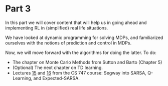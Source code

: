 # Part 3

In this part we will cover content that will help us in going ahead and implementing RL in (simplified) real life situations.

We have looked at dynamic programming for solving MDPs, and familiarized ourselves with the notions of prediction and control in MDPs. 

Now, we will move forward with the algorithms for doing the latter. To do: 

- The chapter on Monte Carlo Methods from Sutton and Barto (Chapter 5)
- (Optional) The next chapter on TD learning.
- Lectures [15](https://www.cse.iitb.ac.in/~shivaram/teaching/old/cs747-a2022/lectures/cs747a2022l15.pdf) and [16](https://www.cse.iitb.ac.in/~shivaram/teaching/old/cs747-a2022/lectures/cs747a2022l16.pdf) from the CS 747 course: Segway into SARSA, Q-Learning, and Expected-SARSA. 

